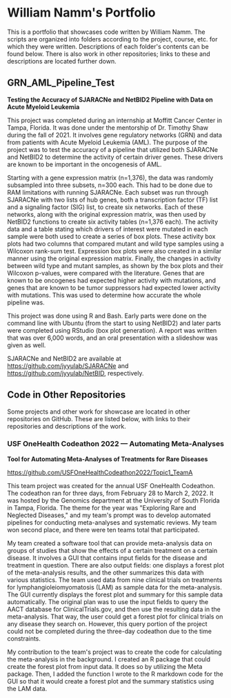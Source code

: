 # William Namm's Portfolio
This is a portfolio that showcases code written by William Namm.  The scripts are organized into folders according to the project, course, etc. for which they were written.  Descriptions of each folder's contents can be found below.  There is also work in other repositories; links to these and descriptions are located further down.
## GRN_AML_Pipeline_Test
**Testing the Accuracy of SJARACNe and NetBID2 Pipeline with Data on Acute Myeloid Leukemia**

This project was completed during an internship at Moffitt Cancer Center in Tampa, Florida.  It was done under the mentorship of Dr. Timothy Shaw during the fall of 2021.  It involves gene regulatory networks (GRN) and data from patients with Acute Myeloid Leukemia (AML).  The purpose of the project was to test the accuracy of a pipeline that utilized both SJARACNe and NetBID2 to determine the activity of certain driver genes.  These drivers are known to be important in the oncogenesis of AML.

Starting with a gene expression matrix (n=1,376), the data was randomly subsampled into three subsets, n=300 each.  This had to be done due to RAM limitations with running SJARACNe.  Each subset was run through SJARACNe with two lists of hub genes, both a transcription factor (TF) list and a signaling factor (SIG) list, to create six networks.  Each of these networks, along with the original expression matrix, was then used by NetBID2 functions to create six activity tables (n=1,376 each).  The activity data and a table stating which drivers of interest were mutated in each sample were both used to create a series of box plots.  These activity box plots had two columns that compared mutant and wild type samples using a Wilcoxon rank-sum test.  Expression box plots were also created in a similar manner using the original expression matrix.  Finally, the changes in activity between wild type and mutant samples, as shown by the box plots and their Wilcoxon p-values, were compared with the literature.  Genes that are known to be oncogenes had expected higher activity with mutations, and genes that are known to be tumor suppressors had expected lower activity with mutations. This was used to determine how accurate the whole pipeline was.

This project was done using R and Bash.  Early parts were done on the command line with Ubuntu (from the start to using NetBID2) and later parts were completed using RStudio (box plot generation).  A report was written that was over 6,000 words, and an oral presentation with a slideshow was given as well.

SJARACNe and NetBID2 are available at https://github.com/jyyulab/SJARACNe and https://github.com/jyyulab/NetBID, respectively.
## Code in Other Repositories
Some projects and other work for showcase are located in other repositories on GitHub.  These are listed below, with links to their repositories and descriptions of the work.
### USF OneHealth Codeathon 2022 &mdash; Automating Meta-Analyses
**Tool for Automating Meta-Analyses of Treatments for Rare Diseases**

https://github.com/USFOneHealthCodeathon2022/Topic1_TeamA

This team project was created for the annual USF OneHealth Codeathon.  The codeathon ran for three days, from February 28 to March 2, 2022.  It was hosted by the Genomics department at the University of South Florida in Tampa, Florida.  The theme for the year was "Exploring Rare and Neglected Diseases," and my team's prompt was to develop automated pipelines for conducting meta-analyses and systematic reviews.  My team won second place, and there were ten teams total that participated.

My team created a software tool that can provide meta-analysis data on groups of studies that show the effects of a certain treatment on a certain disease.  It involves a GUI that contains input fields for the disease and treatment in question.  There are also output fields: one displays a forest plot of the meta-analysis results, and the other summarizes this data with various statistics.  The team used data from nine clinical trials on treatments for lymphangioleiomyomatosis (LAM) as sample data for the meta-analysis.  The GUI currently displays the forest plot and summary for this sample data automatically.  The original plan was to use the input fields to query the AACT database for ClinicalTrials.gov, and then use the resulting data in the meta-analysis.  That way, the user could get a forest plot for clinical trials on any disease they search on.  However, this query portion of the project could not be completed during the three-day codeathon due to the time constraints.

My contribution to the team's project was to create the code for calculating the meta-analysis in the background.  I created an R package that could create the forest plot from input data.  It does so by utilizing the Meta package.  Then, I added the function I wrote to the R markdown code for the GUI so that it would create a forest plot and the summary statistics using the LAM data.